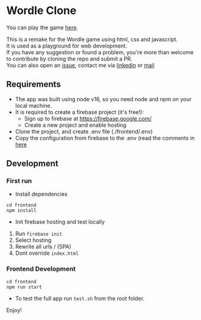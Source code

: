 # Wordle Clone

You can play the game [here](https://wordle-clone-785d4.web.app/).  

This is a remake for the Wordle game using html, css and javascript.  
It is used as a playground for web development.  
If you have any suggestion or found a problem, you're more than welcome to contribute by cloning the repo and submit a PR.  
You can also open an [issue](https://github.com/erezbens/wordle-clone/issues), contact me via [linkedin](https://www.linkedin.com/in/erez-bens/) or [mail](mailto:erez1158@gmail.com)


## Requirements

- The app was built using node v16, so you need node and npm on your local machine.
- It is required to create a firebase project (it's free!):
  - Sign up to firebase at https://firebase.google.com/
  - Create a new project and enable hosting
- Clone the project, and create .env file (./frontend/.env)
- Copy the configuration from firebase to the .env (read the comments in [here](./frontend/src/firebase.js)


## Development

### First run

* Install dependencies

```
cd frontend
npm install
```

* Init firebase hosting and test locally

1. Run `firebase init`
2. Select hosting
3. Rewrite all urls / (SPA)
4. Dont override `index.html`

### Frontend Development

```
cd frontend
npm run start
```

* To test the full app run `test.sh` from the root folder.

Enjoy!
